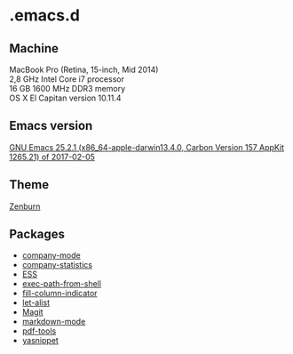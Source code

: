 # .emacs.d
## Machine
MacBook Pro (Retina, 15-inch, Mid 2014)  
2,8 GHz Intel Core i7 processor  
16 GB 1600 MHz DDR3 memory  
OS X El Capitan version 10.11.4

## Emacs version
[GNU Emacs 25.2.1 (x86_64-apple-darwin13.4.0, Carbon Version 157 AppKit 1265.21) of 2017-02-05](https://github.com/railwaycat/homebrew-emacsmacport)

## Theme
[Zenburn](https://github.com/bbatsov/zenburn-emacs)

## Packages
* [company-mode](http://company-mode.github.io)
* [company-statistics](https://github.com/company-mode/company-statistics)
* [ESS](https://ess.r-project.org/)
* [exec-path-from-shell](https://github.com/purcell/exec-path-from-shell)
* [fill-column-indicator](https://github.com/alpaker/Fill-Column-Indicator)
* [let-alist](https://elpa.gnu.org/packages/let-alist.html)
* [Magit](https://magit.vc)
* [markdown-mode](https://github.com/jrblevin/markdown-mode)
* [pdf-tools](https://github.com/politza/pdf-tools)
* [yasnippet](https://github.com/joaotavora/yasnippet)


